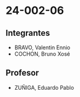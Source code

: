 # 24-002-06    
## Integrantes
- BRAVO, Valentin Ennio
- COCHON, Bruno Xosé
## Profesor
- ZUÑIGA, Eduardo Pablo
